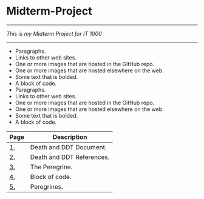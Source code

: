 # Midterm-Project
---

*This is my Midterm Project for IT 1000*
___
* Paragraphs.
* Links to other web sites.
* One or more images that are hosted in the GitHub repo.
* One or more images that are hosted elsewhere on the web.
* Some text that is bolded.
* A block of code.
* Paragraphs.
* Links to other web sites.
* One or more images that are hosted in the GitHub repo.
* One or more images that are hosted elsewhere on the web.
* Some text that is bolded.
* A block of code.

| Page   | Description |
| ------ | ----------- |
| [1.](https://github.com/aaronmcgough/Midterm-Project/blob/main/Death_and_DDT_Document.md)     | Death and DDT Document. |
| [2.](https://github.com/aaronmcgough/Midterm-Project/blob/main/Death%20and%20DDT%20References.md)     | Death and DDT References. |
| [3.](https://github.com/aaronmcgough/Midterm-Project/blob/main/The%20Peregrine)     | The Peregrine. |
| [4.](https://github.com/aaronmcgough/Midterm-Project/blob/main/Block%20of%20Code.md)     | Block of code. |
| [5.](https://github.com/aaronmcgough/Midterm-Project/blob/main/Peregrines)     | Peregrines. |


